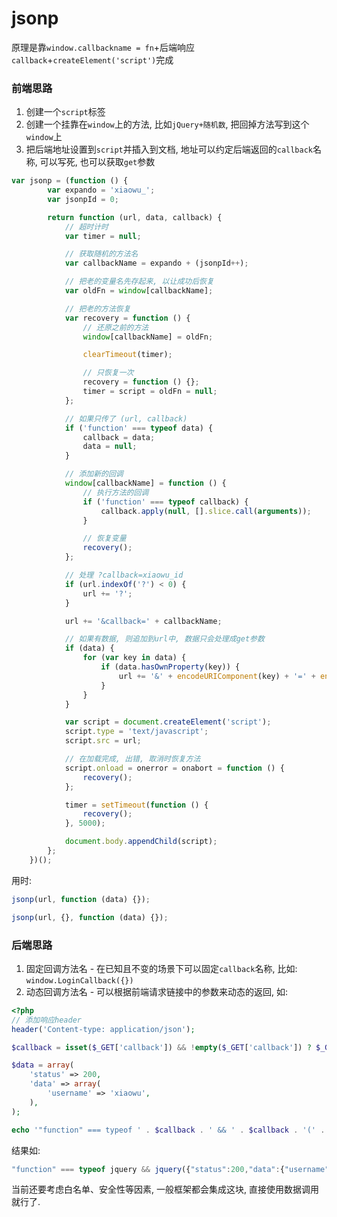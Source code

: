 # jsonp

原理是靠`window.callbackname = fn`+后端响应`callback`+`createElement('script')`完成

### 前端思路

1. 创建一个`script`标签
2. 创建一个挂靠在`window`上的方法, 比如`jQuery+随机数`, 把回掉方法写到这个`window`上
3. 把后端地址设置到`script`并插入到文档, 地址可以约定后端返回的`callback`名称, 可以写死, 也可以获取`get`参数

```js
var jsonp = (function () {
        var expando = 'xiaowu_';
        var jsonpId = 0;

        return function (url, data, callback) {
            // 超时计时
            var timer = null;

            // 获取随机的方法名
            var callbackName = expando + (jsonpId++);

            // 把老的变量名先存起来, 以让成功后恢复
            var oldFn = window[callbackName];

            // 把老的方法恢复
            var recovery = function () {
                // 还原之前的方法
                window[callbackName] = oldFn;

                clearTimeout(timer);

                // 只恢复一次
                recovery = function () {};
                timer = script = oldFn = null;
            };

            // 如果只传了 (url, callback)
            if ('function' === typeof data) {
                callback = data;
                data = null;
            }

            // 添加新的回调
            window[callbackName] = function () {
                // 执行方法的回调
                if ('function' === typeof callback) {
                    callback.apply(null, [].slice.call(arguments));
                }

                // 恢复变量
                recovery();
            };

            // 处理 ?callback=xiaowu_id
            if (url.indexOf('?') < 0) {
                url += '?';
            }

            url += '&callback=' + callbackName;

            // 如果有数据, 则追加到url中, 数据只会处理成get参数
            if (data) {
                for (var key in data) {
                    if (data.hasOwnProperty(key)) {
                        url += '&' + encodeURIComponent(key) + '=' + encodeURIComponent(data[key] || '');
                    }
                }
            }

            var script = document.createElement('script');
            script.type = 'text/javascript';
            script.src = url;

            // 在加载完成, 出错, 取消时恢复方法
            script.onload = onerror = onabort = function () {
                recovery();
            };

            timer = setTimeout(function () {
                recovery();
            }, 5000);

            document.body.appendChild(script);
        };
    })();
```


用时:

```js
jsonp(url, function (data) {});

jsonp(url, {}, function (data) {});
```

### 后端思路

1. 固定回调方法名 - 在已知且不变的场景下可以固定`callback`名称, 比如: `window.LoginCallback({})`
1. 动态回调方法名 - 可以根据前端请求链接中的参数来动态的返回, 如:

```php
<?php
// 添加响应header
header('Content-type: application/json');

$callback = isset($_GET['callback']) && !empty($_GET['callback']) ? $_GET['callback'] : 'xiaowu';

$data = array(
    'status' => 200,
    'data' => array(
        'username' => 'xiaowu',
    ),
);

echo '"function" === typeof ' . $callback . ' && ' . $callback . '(' . json_encode($data) . ')';
```

结果如:

```js
"function" === typeof jquery && jquery({"status":200,"data":{"username":"xiaowu"}})
```

当前还要考虑白名单、安全性等因素, 一般框架都会集成这块, 直接使用数据调用就行了.
